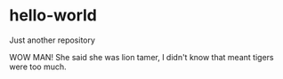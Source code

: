 # hello-world
Just another repository

WOW MAN! She said she was lion tamer, I didn't know that meant tigers were too much.
